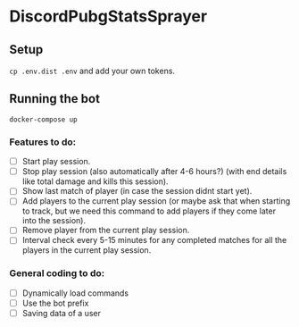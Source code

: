 # DiscordPubgStatsSprayer

## Setup
`cp .env.dist .env` and add your own tokens.

## Running the bot
`docker-compose up`

### Features to do:
- [ ] Start play session.
- [ ] Stop play session (also automatically after 4-6 hours?) (with end details like total damage and kills this session).
- [ ] Show last match of player (in case the session didnt start yet).
- [ ] Add players to the current play session (or maybe ask that when starting to track, but we need this command to add players if they come later into the session).
- [ ] Remove player from the current play session.
- [ ] Interval check every 5-15 minutes for any completed matches for all the players in the current play session.

### General coding to do:
- [ ] Dynamically load commands
- [ ] Use the bot prefix
- [ ] Saving data of a user